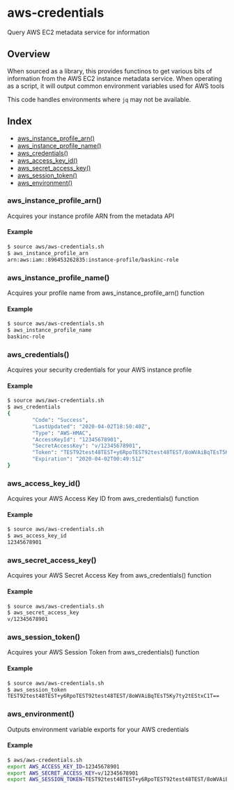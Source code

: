# aws-credentials

Query AWS EC2 metadata service for information

## Overview

<!-- markdownlint-disable-file MD012 MD024 -->
When sourced as a library, this provides functinos to get various bits of
information from the AWS EC2 instance metadata service. When operating as
a script, it will output common environment variables used for AWS tools

This code handles environments where `jq` may not be available.

## Index

* [aws_instance_profile_arn()](#aws_instance_profile_arn)
* [aws_instance_profile_name()](#aws_instance_profile_name)
* [aws_credentials()](#aws_credentials)
* [aws_access_key_id()](#aws_access_key_id)
* [aws_secret_access_key()](#aws_secret_access_key)
* [aws_session_token()](#aws_session_token)
* [aws_environment()](#aws_environment)

### aws_instance_profile_arn()

Acquires your instance profile ARN from the metadata API

#### Example

```bash
$ source aws/aws-credentials.sh
$ aws_instance_profile_arn
arn:aws:iam::896453262835:instance-profile/baskinc-role
```

### aws_instance_profile_name()

Acquires your profile name from aws_instance_profile_arn() function

#### Example

```bash
$ source aws/aws-credentials.sh
$ aws_instance_profile_name
baskinc-role
```

### aws_credentials()

Acquires your security credentials for your AWS instance profile

#### Example

```bash
$ source aws/aws-credentials.sh
$ aws_credentials
{
        "Code": "Success",
        "LastUpdated": "2020-04-02T18:50:40Z",
        "Type": "AWS-HMAC",
        "AccessKeyId": "12345678901",
        "SecretAccessKey": "v/12345678901",
        "Token": "TEST92test48TEST+y6RpoTEST92test48TEST/8oWVAiBqTEsT5Ky7ty2tEStxC1T==",
        "Expiration": "2020-04-02T00:49:51Z"
}
```

### aws_access_key_id()

Acquires your AWS Access Key ID from aws_credentials() function

#### Example

```bash
$ source aws/aws-credentials.sh
$ aws_access_key_id
12345678901
```

### aws_secret_access_key()

Acquires your AWS Secret Access Key from aws_credentials() function

#### Example

```bash
$ source aws/aws-credentials.sh
$ aws_secret_access_key
v/12345678901
```

### aws_session_token()

Acquires your AWS Session Token from aws_credentials() function

#### Example

```bash
$ source aws/aws-credentials.sh
$ aws_session_token
TEST92test48TEST+y6RpoTEST92test48TEST/8oWVAiBqTEsT5Ky7ty2tEStxC1T==
```

### aws_environment()

Outputs environment variable exports for your AWS credentials

#### Example

```bash
$ aws/aws-credentials.sh
export AWS_ACCESS_KEY_ID=12345678901
export AWS_SECRET_ACCESS_KEY=v/12345678901
export AWS_SESSION_TOKEN=TEST92test48TEST+y6RpoTEST92test48TEST/8oWVAiBqTEsT5Ky7ty2tEStxC1T==
```

